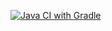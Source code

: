 [![Java CI with Gradle](https://github.com/DashaMarinich/HW-Selenium/actions/workflows/gradle.yml/badge.svg)](https://github.com/DashaMarinich/HW-Selenium/actions/workflows/gradle.yml)